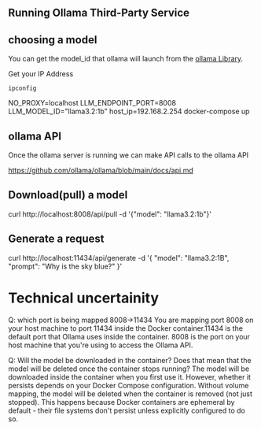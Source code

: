 ## Running Ollama Third-Party Service 

## choosing a model

You can get the model_id that ollama will launch from the [ollama Library](https://ollama.com/library).

Get your IP Address
```
ipconfig
```

NO_PROXY=localhost LLM_ENDPOINT_PORT=8008 LLM_MODEL_ID="llama3.2:1b" host_ip=192.168.2.254 docker-compose up

## ollama API
Once the ollama server is running we can make API calls to the ollama API

https://github.com/ollama/ollama/blob/main/docs/api.md

## Download(pull) a model
curl http://localhost:8008/api/pull -d '{"model": "llama3.2:1b"}'

## Generate a request
curl http://localhost:11434/api/generate -d '{
  "model": "llama3.2:1B",
  "prompt": "Why is the sky blue?"
}'

# Technical uncertainity
Q: which port is being mapped 8008->11434
You are mapping port 8008 on your host machine to port 11434 inside the Docker container.11434 is the default port that Ollama uses inside the container.
8008 is the port on your host machine that you're using to access the Ollama API.

Q: Will the model be downloaded in the container? Does that mean that the model will be deleted once the container stops running?
The model will be downloaded inside the container when you first use it. However, whether it persists depends on your Docker Compose configuration.
Without volume mapping, the model will be deleted when the container is removed (not just stopped). This happens because Docker containers are ephemeral by default - their file systems don't persist unless explicitly configured to do so.